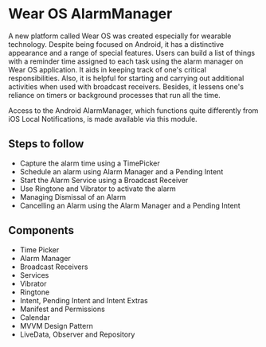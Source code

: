 # Wear OS AlarmManager
A new platform called Wear OS was created especially for wearable technology. Despite being focused on Android, it has a distinctive appearance and a range of special features. Users can build a list of things with a reminder time assigned to each task using the alarm manager on Wear OS application.
It aids in keeping track of one's critical responsibilities.
Also, it is helpful for starting and carrying out additional activities when used with broadcast receivers.
Besides, it lessens one's reliance on timers or background processes that run all the time. 

Access to the Android AlarmManager, which functions quite differently from iOS Local Notifications, is made available via this module. 

## Steps to follow

* Capture the alarm time using a TimePicker
* Schedule an alarm using Alarm Manager and a Pending Intent
* Start the Alarm Service using a Broadcast Receiver
* Use Ringtone and Vibrator to activate the alarm
* Managing Dismissal of an Alarm
* Cancelling an Alarm using the Alarm Manager and a Pending Intent

## Components
* Time Picker
* Alarm Manager
* Broadcast Receivers
* Services   
* Vibrator 
* Ringtone
* Intent, Pending Intent and Intent Extras   
* Manifest and Permissions
* Calendar
* MVVM Design Pattern
* LiveData, Observer and Repository





